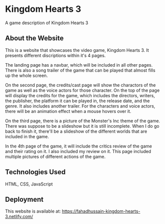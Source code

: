 # Kingdom Hearts 3

A game description of Kingdom Hearts 3 

## About the Website 

This is a website that showcases the video game, Kingdom Hearts 3. It presents different discriptions within it's 4 pages.

The landing page has a navbar, which will be included in all other pages. There is also a song trailer of the game that can be played that almost fills up the whole screen.

On the second page, the credits/cast page will show the charactors of the game as well as the voice actors for those character. On the top of the page will display the credits for the game, which includes the directors, writers, the publisher, the platform it can be played in, the release date, and the genre. It also includes another trailer. For the characters and voice actors, there will be an animation effect when a mouse hovers over it.

On the third page, there is a picture of the Monster's Inc theme of the game. There was suppose to be a slideshow but it is still incomplete. When I do go back to finish it, there'll be a slideshow of the different worlds that are included in the game.

In the 4th page of the game, it will include the critics review of the game and their rating on it. I also included my review on it. This page included multiple pictures of different actions of the game. 

## Technologies Used

HTML, CSS, JavaScript

## Deployment

This website is available at: https://fahadhussain-kingdom-hearts-3.netlify.com/